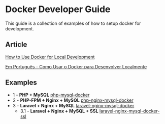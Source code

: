 # Docker Developer Guide

This guide is a collection of examples of how to setup docker for development.

## Article

[How to Use Docker for Local Development](docker_dev_guide.md)

[Em Português - Como Usar o Docker para Desenvolver Localmente](docker_dev_guide_pt_br.md)

## Examples

- 1 - **PHP + MySQL** [php-mysql-docker](1-php-mysql-docker)
- 2 - **PHP-FPM + Nginx + MySQL** [php-nginx-mysql-docker](2-php-nginx-mysql-docker)
- 3 - **Laravel + Nginx + MySQL** [laravel-nginx-mysql-docker](3-laravel-nginx-mysql-docker)
  - 3.1 - **Laravel + Nginx + MySQL + SSL** [laravel-nginx-mysql-docker-ssl](3.1-laravel-nginx-mysql-docker-ssl)


